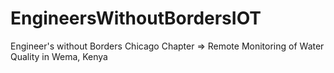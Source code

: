 # EngineersWithoutBordersIOT
Engineer's without Borders Chicago Chapter => Remote Monitoring of Water Quality in Wema, Kenya
